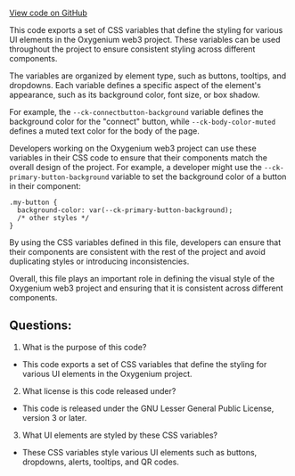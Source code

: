 [View code on GitHub](https://github.com/oxygenium/oxygenium-web3/packages/web3-react/src/styles/themes/midnight.ts)

This code exports a set of CSS variables that define the styling for various UI elements in the Oxygenium web3 project. These variables can be used throughout the project to ensure consistent styling across different components.

The variables are organized by element type, such as buttons, tooltips, and dropdowns. Each variable defines a specific aspect of the element's appearance, such as its background color, font size, or box shadow.

For example, the `--ck-connectbutton-background` variable defines the background color for the "connect" button, while `--ck-body-color-muted` defines a muted text color for the body of the page.

Developers working on the Oxygenium web3 project can use these variables in their CSS code to ensure that their components match the overall design of the project. For example, a developer might use the `--ck-primary-button-background` variable to set the background color of a button in their component:

```
.my-button {
  background-color: var(--ck-primary-button-background);
  /* other styles */
}
```

By using the CSS variables defined in this file, developers can ensure that their components are consistent with the rest of the project and avoid duplicating styles or introducing inconsistencies.

Overall, this file plays an important role in defining the visual style of the Oxygenium web3 project and ensuring that it is consistent across different components.
## Questions: 
 1. What is the purpose of this code?
- This code exports a set of CSS variables that define the styling for various UI elements in the Oxygenium project.

2. What license is this code released under?
- This code is released under the GNU Lesser General Public License, version 3 or later.

3. What UI elements are styled by these CSS variables?
- These CSS variables style various UI elements such as buttons, dropdowns, alerts, tooltips, and QR codes.